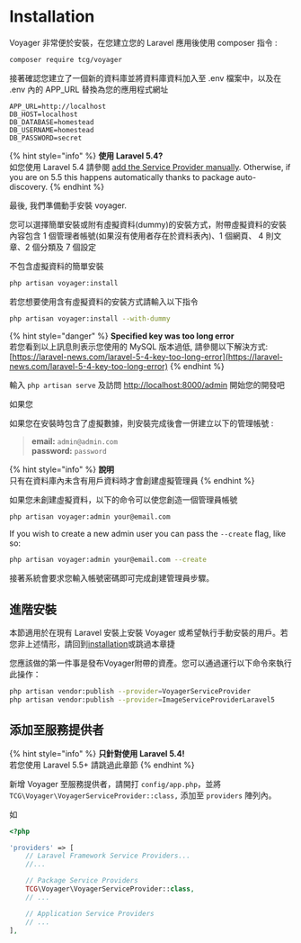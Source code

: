 # Installation

Voyager 非常便於安裝，在您建立您的 Laravel 應用後使用 composer 指令 : 

```bash
composer require tcg/voyager
```

接著確認您建立了一個新的資料庫並將資料庫資料加入至 .env 檔案中，以及在 .env 內的 APP_URL 替換為您的應用程式網址

```text
APP_URL=http://localhost
DB_HOST=localhost
DB_DATABASE=homestead
DB_USERNAME=homestead
DB_PASSWORD=secret
```

{% hint style="info" %}
**使用 Laravel 5.4?**  
如您使用 Laravel 5.4 請參閱 [add the Service Provider manually](installation.md#adding-the-service-provider). Otherwise, if you are on 5.5 this happens automatically thanks to package auto-discovery.
{% endhint %}

最後, 我們準備動手安裝 voyager. 

您可以選擇簡單安裝或附有虛擬資料(dummy)的安裝方式，附帶虛擬資料的安裝內容包含 1 個管理者帳號(如果沒有使用者存在於資料表內)、1 個網頁、
4 則文章、2 個分類及 7 個設定

不包含虛擬資料的簡單安裝

```bash
php artisan voyager:install
```

若您想要使用含有虛擬資料的安裝方式請輸入以下指令

```bash
php artisan voyager:install --with-dummy
```

{% hint style="danger" %}
**Specified key was too long error**  
若您看到以上訊息則表示您使用的 MySQL 版本過低, 請參閱以下解決方式: [https://laravel-news.com/laravel-5-4-key-too-long-error](https://laravel-news.com/laravel-5-4-key-too-long-error)
{% endhint %}

輸入 `php artisan serve` 及訪問 [http://localhost:8000/admin](http://localhost:8000/admin) 開始您的開發吧

如果您

如果您在安裝時包含了虛擬數據，則安裝完成後會一併建立以下的管理帳號 : 

>**email:** `admin@admin.com`   
>**password:** `password`

{% hint style="info" %}
**說明**  
只有在資料庫內未含有用戶資料時才會創建虛擬管理員
{% endhint %}

如果您未創建虛擬資料，以下的命令可以使您創造一個管理員帳號

```bash
php artisan voyager:admin your@email.com
```

If you wish to create a new admin user you can pass the `--create` flag, like so:

```bash
php artisan voyager:admin your@email.com --create
```

接著系統會要求您輸入帳號密碼即可完成創建管理員步驟。

## 進階安裝

本節適用於在現有 Laravel 安裝上安裝 Voyager 或希望執行手動安裝的用戶。若您非上述情形，請回到[installation](installation.md)或跳過本章捷

您應該做的第一件事是發布Voyager附帶的資產。您可以通過運行以下命令來執行此操作：

```bash
php artisan vendor:publish --provider=VoyagerServiceProvider
php artisan vendor:publish --provider=ImageServiceProviderLaravel5
```

## 添加至服務提供者

{% hint style="info" %}
**只針對使用 Laravel 5.4!**  
若您使用 Laravel 5.5+ 請跳過此章節
{% endhint %}

新增 Voyager 至服務提供者，請開打 `config/app.php`，並將 `TCG\Voyager\VoyagerServiceProvider::class,` 添加至 `providers` 陣列內。

如

```php
<?php

'providers' => [
    // Laravel Framework Service Providers...
    //...

    // Package Service Providers
    TCG\Voyager\VoyagerServiceProvider::class,
    // ...

    // Application Service Providers
    // ...
],
```


